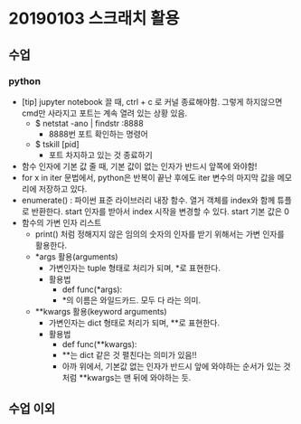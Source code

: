 # 20190103 스크래치 활용

## 수업

### python

- [tip] jupyter notebook 끌 때, ctrl + c 로 커널 종료해야함. 그렇게 하지않으면 cmd만 사라지고 포트는 계속 열려 있는 상황 있음.
  - $ netstat -ano | findstr :8888
    - 8888번 포트 확인하는 명령어
  - $ tskill [pid]
    - 포트 차지하고 있는 것 종료하기
- 함수 인자에 기본 값 줄 때, 기본 값이 없는 인자가 반드시 앞쪽에 와야함!
- for x in iter 문법에서, python은 반복이 끝난 후에도 iter 변수의 마지막 값을 메모리에 저장하고 있다.
- enumerate() : 파이썬 표준 라이브러리 내장 함수. 열거 객체를 index와 함께 튜플로 반환한다. start 인자를 받아서 index 시작을 변경할 수 있다. start 기본 값은 0
- 함수의 가변 인자 리스트
  - print() 처럼 정해지지 않은 임의의 숫자의 인자를 받기 위해서는 가변 인자를 활용한다.
  - *args 활용(arguments)
    - 가변인자는 tuple 형태로 처리가 되며, *로 표현한다.
    - 활용법
      - def func(*args):
      - *의 이름은 와일드카드. 모두 다 라는 의미.
  - **kwargs 활용(keyword arguments)
    - 가변인자는 dict 형태로 처리가 되며, **로 표현한다.
    - 활용법
      - def func(**kwargs):
      - **는 dict 같은 것 펼친다는 의미가 있음!!
      - 아까 위에서, 기본값 없는 인자가 반드시 앞에 와야하는 순서가 있는 것처럼 **kwargs는 맨 뒤에 와야하는 듯. 



## 수업 이외

